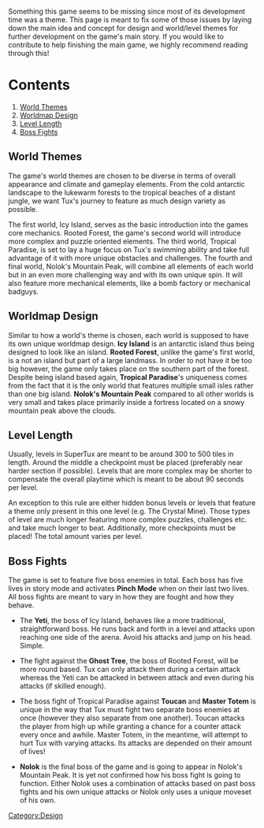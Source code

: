 Something this game seems to be missing since most of its development time was a theme. This page is meant to fix
some of those issues by laying down the main idea and concept for design and world/level themes for further
development on the game's main story. If you would like to contribute to help finishing the main game, we highly
recommend reading through this!

# Contents
  1. [World Themes](https://github.com/SuperTux/supertux/wiki/Theme#world-themes)
  2. [Worldmap Design](https://github.com/SuperTux/supertux/wiki/Theme#worldmap-design)
  3. [Level Length](https://github.com/SuperTux/supertux/wiki/Theme#level-length)
  4. [Boss Fights](https://github.com/SuperTux/supertux/wiki/Theme#boss-fights)

World Themes
------------

The game's world themes are chosen to be diverse in terms of overall appearance and climate and gameplay elements.
From the cold antarctic landscape to the lukewarm forests to the tropical beaches of a distant jungle, we want Tux's
journey to feature as much design variety as possible.

The first world, Icy Island, serves as the basic introduction into the games core mechanics. Rooted Forest, the game's
second world will introduce more complex and puzzle oriented elements. The third world, Tropical Paradise, is set to
lay a huge focus on Tux's swimming ability and take full advantage of it with more unique obstacles and challenges. The
fourth and final world, Nolok's Mountain Peak, will combine all elements of each world but in an even more challenging
way and with its own unique spin. It will also feature more mechanical elements, like a bomb factory or mechanical
badguys.

Worldmap Design
---------------

Similar to how a world's theme is chosen, each world is supposed to have its own unique worldmap design. **Icy Island** is
an antarctic island thus being designed to look like an island. **Rooted Forest**, unlike the game's first world, is a not
an island but part of a large landmass. In order to not have it be too big however, the game only takes place on the
southern part of the forest. Despite being island based again, **Tropical Paradise**'s uniqueness comes from the fact that
it is the only world that features multiple small isles rather than one big island. **Nolok's Mountain Peak** compared to
all other worlds is very small and takes place primarily inside a fortress located on a snowy mountain peak above the
clouds.

Level Length
------------

Usually, levels in SuperTux are meant to be around 300 to 500 tiles in length. Around the middle a checkpoint must be
placed (preferably near harder section if possible). Levels that are more complex may be shorter to compensate the overall
playtime which is meant to be about 90 seconds per level.

An exception to this rule are either hidden bonus levels or levels that feature a theme only present in this one level
(e.g. The Crystal Mine). Those types of level are much longer featuring more complex puzzles, challenges etc. and take
much longer to beat. Additionally, more checkpoints must be placed! The total amount varies per level.

Boss Fights
-----------

The game is set to feature five boss enemies in total. Each boss has five lives in story mode and activates **Pinch Mode**
when on their last two lives. All boss fights are meant to vary in how they are fought and how they behave.

- The **Yeti**, the boss of Icy Island, behaves like a more traditional, straightforward boss. He runs back and forth in a
  level and attacks upon reaching one side of the arena. Avoid his attacks and jump on his head. Simple.

- The fight against the **Ghost Tree**, the boss of Rooted Forest, will be more round based. Tux can only attack them during a
  certain attack whereas the Yeti can be attacked in between attack and even during his attacks (if skilled enough).

- The boss fight of Tropical Paradise against **Toucan** and **Master Totem** is unique in the way that Tux must fight two separate
  boss enemies at once (however they also separate from one another). Toucan attacks the player from high up while granting
  a chance for a counter attack every once and awhile. Master Totem, in the meantime, will attempt to hurt Tux with varying
  attacks. Its attacks are depended on their amount of lives!

- **Nolok** is the final boss of the game and is going to appear in Nolok's Mountain Peak. It is yet not confirmed how his boss
  fight is going to function. Either Nolok uses a combination of attacks based on past boss fights and his own unique attacks
  or Nolok only uses a unique moveset of his own.

<Category:Design>
